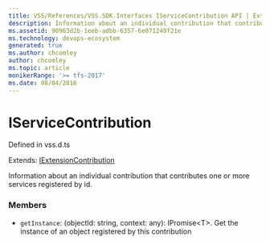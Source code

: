 ```yaml
---
title: VSS/References/VSS.SDK.Interfaces IServiceContribution API | Extensions for Azure DevOps Services
description: Information about an individual contribution that contributes one or more services registered by id.
ms.assetid: 90963d2b-1eeb-adbb-6357-6e071249f21e
ms.technology: devops-ecosystem
generated: true
ms.author: chcomley
author: chcomley
ms.topic: article
monikerRange: '>= tfs-2017'
ms.date: 08/04/2016
---
```


# IServiceContribution

Defined in vss.d.ts

Extends: [IExtensionContribution](../../../VSS/References/VSS_SDK_Interfaces/IExtensionContribution.md)

Information about an individual contribution that contributes one or more services registered by id.

### Members

* `getInstance`: (objectId: string, context: any): IPromise&lt;T&gt;. Get the instance of an object registered by this contribution

